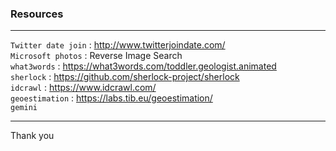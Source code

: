 ### Resources 

---

`Twitter date join` : http://www.twitterjoindate.com/  
`Microsoft photos` : Reverse Image Search  
`what3words` : https://what3words.com/toddler.geologist.animated  
`sherlock` : https://github.com/sherlock-project/sherlock  
`idcrawl` : https://www.idcrawl.com/  
`geoestimation` : https://labs.tib.eu/geoestimation/  
`gemini`









---
Thank you
